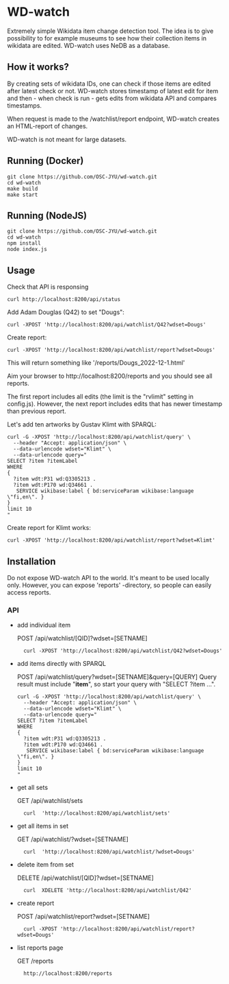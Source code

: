 # WD-watch

Extremely simple Wikidata item change detection tool. The idea is to give possibility to for example museums to see how their collection items in wikidata are edited.
 WD-watch uses NeDB as a database.

## How it works?

By creating sets of wikidata IDs, one can check if those items are edited after latest check or not. WD-watch stores timestamp of latest edit for item and then - when check is run - gets edits from wikidata API and compares timestamps.

When request is made to the /watchlist/report endpoint, WD-watch creates an HTML-report of changes.

WD-watch is not meant for large datasets.


## Running (Docker)

    git clone https://github.com/OSC-JYU/wd-watch.git
    cd wd-watch
    make build
    make start

## Running (NodeJS)

    git clone https://github.com/OSC-JYU/wd-watch.git
    cd wd-watch
    npm install
    node index.js

## Usage

Check that API is responsing

    curl http://localhost:8200/api/status

Add Adam Douglas (Q42) to set "Dougs":

    curl -XPOST 'http://localhost:8200/api/watchlist/Q42?wdset=Dougs'

Create report:

    curl -XPOST 'http://localhost:8200/api/watchlist/report?wdset=Dougs'


This will return something like '/reports/Dougs_2022-12-1.html'

Aim your browser to http://localhost:8200/reports and you should see all reports.

The first report includes all edits (the limit is the "rvlimit" setting in config.js). However, the next report includes edits that has newer timestamp than previous report.

Let's add ten artworks by Gustav Klimt with SPARQL:

    curl -G -XPOST 'http://localhost:8200/api/watchlist/query' \
      --header "Accept: application/json" \
      --data-urlencode wdset="Klimt" \
      --data-urlencode query="
    SELECT ?item ?itemLabel
    WHERE
    {
      ?item wdt:P31 wd:Q3305213 .
      ?item wdt:P170 wd:Q34661 .
       SERVICE wikibase:label { bd:serviceParam wikibase:language \"fi,en\". }
    }
    limit 10
    "

Create report for Klimt works:

    curl -XPOST 'http://localhost:8200/api/watchlist/report?wdset=Klimt'

## Installation

Do not expose WD-watch API to the world. It's meant to be used locally only. However, you can expose 'reports' -directory, so people can easily access reports.


###	API

- add individual item

    POST /api/watchlist/[QID]?wdset=[SETNAME]

        curl -XPOST 'http://localhost:8200/api/watchlist/Q42?wdset=Dougs'

- add items directly with SPARQL

    POST /api/watchlist/query?wdset=[SETNAME]&query=[QUERY]
    Query result must include "**item**", so start your query with "SELECT ?item ...".

      curl -G -XPOST 'http://localhost:8200/api/watchlist/query' \
        --header "Accept: application/json" \
        --data-urlencode wdset="Klimt" \
        --data-urlencode query="
      SELECT ?item ?itemLabel
      WHERE
      {
        ?item wdt:P31 wd:Q3305213 .
        ?item wdt:P170 wd:Q34661 .
         SERVICE wikibase:label { bd:serviceParam wikibase:language \"fi,en\". }
      }
      limit 10
      "


- get all sets

    GET /api/watchlist/sets

        curl  'http://localhost:8200/api/watchlist/sets'



- get all items in set

    GET /api/watchlist/?wdset=[SETNAME]

        curl  'http://localhost:8200/api/watchlist/?wdset=Dougs'


- delete item from set

    DELETE /api/watchlist/[QID]?wdset=[SETNAME]

        curl  XDELETE 'http://localhost:8200/api/watchlist/Q42'


- create report

    POST /api/watchlist/report?wdset=[SETNAME]

        curl -XPOST 'http://localhost:8200/api/watchlist/report?wdset=Dougs'


- list reports page

    GET /reports

        http://localhost:8200/reports
